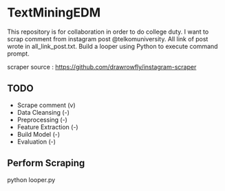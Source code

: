 # TextMiningEDM
This repository is for collaboration in order to do college duty. I want to scrap comment from instagram post @telkomuniversity. All link of post wrote in all_link_post.txt. Build a looper using Python to execute command prompt. <br>

scraper source : https://github.com/drawrowfly/instagram-scraper <br>

## TODO
- Scrape comment (v) <br>
- Data Cleansing (-) <br>
- Preprocessing (-) <br>
- Feature Extraction (-) <br>
- Build Model (-) <br>
- Evaluation (-) <br>


## Perform Scraping
python looper.py <br>